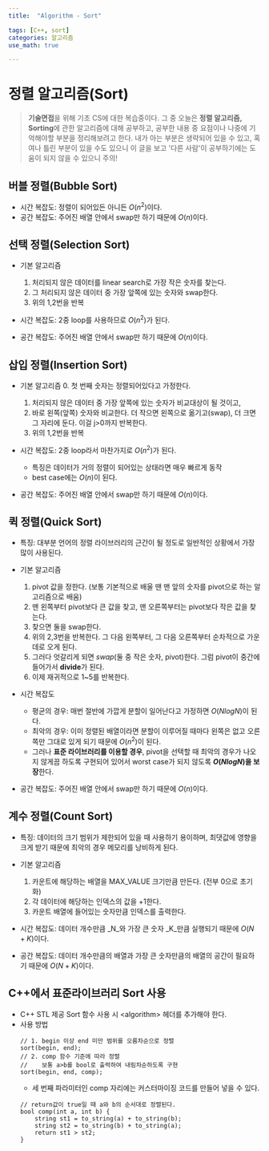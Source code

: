 ```yaml
---
title:	"Algorithm - Sort"

tags: [C++, sort]
categories: 알고리즘
use_math: true

---
```

# 정렬 알고리즘(Sort)

> **기술면접**을 위해 기초 CS에 대한 복습중이다.
그 중 오늘은 **정렬 알고리즘, Sorting**에 관한 알고리즘에 대해 공부하고, 공부한 내용 중 요점이나 나중에 기억해야할 부분을 정리해보려고 한다.
내가 아는 부분은 생략되어 있을 수 있고, 혹여나 틀린 부분이 있을 수도 있으니 이 글을 보고 '다른 사람'이 공부하기에는 도움이 되지 않을 수 있으니 주의!

## 버블 정렬(Bubble Sort)
- 시간 복잡도: 정렬이 되어있든 아니든 $O(n^{2})$이다.
- 공간 복잡도: 주어진 배열 안에서 swap만 하기 때문에 $O(n)$이다.

## 선택 정렬(Selection Sort)
- 기본 알고리즘
	1. 처리되지 않은 데이터를 linear search로 가장 작은 숫자를 찾는다.
	2. 그 처리되지 않은 데이터 중 가장 앞쪽에 있는 숫자와 swap한다.
	3. 위의 1,2번을 반복   

- 시간 복잡도: 2중 loop를 사용하므로 $O(n^{2})$가 된다.
- 공간 복잡도: 주어진 배열 안에서 swap만 하기 때문에 $O(n)$이다.

## 삽입 정렬(Insertion Sort)
- 기본 알고리즘
	0. 첫 번째 숫자는 정렬되어있다고 가정한다.
	1. 처리되지 않은 데이터 중 가장 앞쪽에 있는 숫자가 비교대상이 될 것이고,
	2. 바로 왼쪽(앞쪽) 숫자와 비교한다. 더 작으면 왼쪽으로 옮기고(swap), 더 크면 그 자리에 둔다. 이걸 j>0까지 반복한다.
	3. 위의 1,2번을 반복

- 시간 복잡도: 2중 loop라서 마찬가지로 $O(n^{2})$가 된다.
	- 특징은 데이터가 거의 정렬이 되어있는 상태라면 매우 빠르게 동작
	- best case에는 $O(n)$이 된다.
- 공간 복잡도: 주어진 배열 안에서 swap만 하기 때문에 $O(n)$이다.

## 퀵 정렬(Quick Sort)
- 특징: 대부분 언어의 정렬 라이브러리의 근간이 될 정도로 일반적인 상황에서 가장 많이 사용된다.

- 기본 알고리즘
	1. pivot 값을 정한다. (보통 기본적으로 배울 땐 맨 앞의 숫자를 pivot으로 하는 알고리즘으로 배움)
	2. 맨 왼쪽부터 pivot보다 큰 값을 찾고, 맨 오른쪽부터는 pivot보다 작은 값을 찾는다.
	3. 찾으면 둘을 swap한다.
	4. 위의 2,3번을 반복한다. 그 다음 왼쪽부터, 그 다음 오른쪽부터 순차적으로 가운데로 오게 된다.
	5. 그러다 엇갈리게 되면 _swap_(둘 중 작은 숫자, pivot)한다. 그럼 pivot이 중간에 들어가서 **divide**가 된다.
	6. 이제 재귀적으로 1~5를 반복한다.   
	
- 시간 복잡도
	- 평균의 경우: 매번 절반에 가깝게 분할이 일어난다고 가정하면 $O(NlogN)$이 된다.
	- 최악의 경우: 이미 정렬된 배열이라면 분할이 이루어질 때마다 왼쪽은 없고 오른쪽만 그대로 있게 되기 때문에 $O(n^{2})$이 된다.
	- 그러나 **표준 라이브러리를 이용할 경우**, pivot을 선택할 때 최악의 경우가 나오지 않게끔 하도록 구현되어 있어서 worst case가 되지 않도록  **$O(NlogN)$을 보장**한다.
- 공간 복잡도: 주어진 배열 안에서 swap만 하기 때문에 $O(n)$이다.

## 계수 정렬(Count Sort)
- 특징: 데이터의 크기 범위가 제한되어 있을 때 사용하기 용이하며, 최댓값에 영향을 크게 받기 때문에 최악의 경우 메모리를 낭비하게 된다.
- 기본 알고리즘
	1. 카운트에 해당하는 배열을 MAX_VALUE 크기만큼 만든다. (전부 0으로 초기화)
	2. 각 데이터에 해당하는 인덱스의 값을 +1한다.
	3. 카운트 배열에 들어있는 숫자만큼 인덱스를 출력한다.

- 시간 복잡도: 데이터 개수만큼 _N_와 가장 큰 숫자 _K_만큼 실행되기 때문에 $O(N+K)$이다.
- 공간 복잡도: 데이터 개수만큼의 배열과 가장 큰 숫자만큼의 배열의 공간이 필요하기 때문에 $O(N+K)$이다.

## C++에서 표준라이브러리 Sort 사용
- C++ STL 제공 Sort 함수 사용 시 \<algorithm\> 헤더를 추가해야 한다.
- 사용 방법
	```
	// 1. begin 이상 end 미만 범위를 오름차순으로 정렬
	sort(begin, end);
	// 2. comp 함수 기준에 따라 정렬
	//    보통 a>b를 bool로 출력하여 내림차순하도록 구현
	sort(begin, end, comp);
	```
    - 세 번째 파라미터인 comp 자리에는 커스터마이징 코드를 만들어 넣을 수 있다.
    ```
    // return값이 true일 때 a와 b의 순서대로 정렬된다.
    bool comp(int a, int b) {
        string st1 = to_string(a) + to_string(b);
        string st2 = to_string(b) + to_string(a);
        return st1 > st2;
    }
    ```